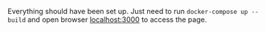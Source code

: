 Everything should have been set up. Just need to run `docker-compose up --build` and open browser [localhost:3000](localhost:3000) to access the page.